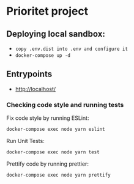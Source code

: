 # Prioritet project

## Deploying local sandbox:

* ```copy .env.dist into .env and configure it```
* ```docker-compose up -d```

## Entrypoints
* [http://localhost/](http://localhost/)


### Checking code style and running tests
Fix code style by running ESLint:
```bash
docker-compose exec node yarn eslint
```

Run Unit Tests:
```bash
docker-compose exec node yarn test
```

Prettify code by running prettier:
```bash
docker-compose exec node yarn prettify
```
